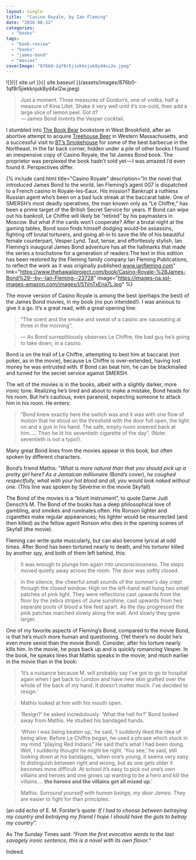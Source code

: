 ```yaml
---
layout: single
title:  "Casino Royale, by Ian Fleming"
date: "2016-08-12"
categories: 
  - "books"
tags: 
  - "book-review"
  - "books"
  - "james-bond"
  - "movies"
coverImage: "876b0-1qf8r5jiekknjuk8yd4xi2w.jpeg"
---
```


![]({{ site.url }}{{ site.baseurl }}/assets/images/876b0-1qf8r5jiekknjuk8yd4xi2w.jpeg)

> Just a moment. Three measures of Gordon’s, one of vodka, half a measure of Kina Lillet. Shake it very well until it’s ice-cold, then add a large slice of lemon peel. Got it?  
>  — James Bond invents the Vesper cocktail.

I stumbled into [The Book Bear](http://thebookbear.com) bookstore in West Brookfield, after an abortive attempt to acquire [Treehouse Beer](http://treehousebrew.com/) in Western Massachusetts, and a successful visit to [BT’s Smokehouse](http://btsmokehouse.com/) for some of the best barbecue in the Northeast. In the far back corner, hidden under a pile of other books I found an inexpensive copy of Casino Royale, the 1st James Bond book. The proprietor was perplexed the book hadn’t sold yet — I was amazed I’d even found it. Perspectives differ.

{% include card.html
   title="Casino Royale"
   description="In the novel that introduced James Bond to the world, Ian Fleming’s agent 007 is dispatched to a French casino in Royale-les-Eaux. His mission? Bankrupt a ruthless Russian agent who’s been on a bad luck streak at the baccarat table. One of SMERSH’s most deadly operatives, the man known only as “Le Chiffre,” has been a prime target of the British Secret Service for years. If Bond can wipe out his bankroll, Le Chiffre will likely be “retired” by his paymasters in Moscow. But what if the cards won’t cooperate? After a brutal night at the gaming tables, Bond soon finds himself dodging would-be assassins, fighting off brutal torturers, and going all-in to save the life of his beautiful female counterpart, Vesper Lynd. Taut, tense, and effortlessly stylish, Ian Fleming’s inaugural James Bond adventure has all the hallmarks that made the series a touchstone for a generation of readers.The text in this edition has been restored by the Fleming family company Ian Fleming Publications, to reflect the work as it was originally published.www.ianfleming.com"
   link="https://www.thehawaiiproject.com/book/Casino-Royale-%28James-Bond%29--by--Ian-Fleming--23728"
   image="https://images-na.ssl-images-amazon.com/images/I/51VnTxEna7L.jpg"
%}


The movie version of Casino Royale is among the best (perhaps the best) of the James Bond movies, in my book (no pun intended!). I was anxious to give it a go. It’s a great read, with a great opening line:

> “The scent and the smoke and sweat of a casino are nauseating at three in the morning”.

> — As Bond surreptitiously observes Le Chiffre, the bad guy he’s going to take down, in a casino.

Bond is on the trail of Le Chiffre, attempting to best him at baccarat (not poker, as in the movie), because Le Chiffre is over-extended, having lost money he was entrusted with. If Bond can beat him, he can be blackmailed and turned for the secret service against SMERSH.

The wit of the movies is in the books, albeit with a slightly darker, more ironic tone. Realizing he’s tired and about to make a mistake, Bond heads for his room. But he’s cautious, even paranoid, expecting someone to attack him in his room. He enters:

> “Bond knew exactly here the switch was and it was with one flow of motion that he stood on the threshold with the door full open, the light on and a gun in his hand. The safe, empty room sneered back at him….. Then he lit his seventieth cigarette of the day”. (Note: seventieth is not a typo!).

Many great Bond lines from the movies appear in this book, but often spoken by different characters.

Bond’s friend Mathis: “_What is more natural than that you should pick up a pretty girl here? As a Jamaican millionaire_ (Bond’s cover), _he coughed respectfully, what with your hot blood and all, you would look naked without one._ (This line was spoken by Sévérine in the movie Skyfall)

The Bond of the movies is a “blunt instrument”, to quote Dame Judi Densch’s M. The Bond of the books has a deep philosophical love of gambling, and smokes and ruminates often. His Ronson lighter and cigarettes make regular appearances; his lighter would be resurrected (and then killed) as the fellow agent Ronson who dies in the opening scenes of Skyfall (the movie).

Fleming can write quite muscularly, but can also become lyrical at odd times. After Bond has been tortured nearly to death, and his torturer killed by another spy, and both of them left behind, this:

> it was enough to plunge him again into unconsciousness. The steps moved quietly away across the room. The door was softly closed.

> In the silence, the cheerful small sounds of the summer’s day crept through the closed window. High on the left-hand wall hung two small patches of pink light. They were reflections cast upwards from the floor by the zebra stripes of June sunshine, cast upwards from two separate pools of blood a few feet apart. As the day progressed the pink patches marched slowly along the wall. And slowly they grew larger.

One of my favorite aspects of Fleming’s Bond, compared to the movie Bond, is that he’s much more human and questioning. (Yet there’s no doubt he’s even more sexist than the movie Bond). Consider, after his torture nearly kills him. In the movie, he pops back up and is quickly romancing Vesper. In the book, he speaks lines that Mathis speaks in the movie, and much earlier in the movie than in the book:

> ‘It’s a nuisance because M. will probably say I’ve got to go to hospital again when I get back to London and have new skin grafted over the whole of the back of my hand. It doesn’t matter much. I’ve decided to resign.’

> Mathis looked at him with his mouth open.

> ‘Resign?’ he asked incredulously. ‘What the hell for?’ Bond looked away from Mathis. He studied his bandaged hands.

> ‘When I was being beaten up,’ he said, ‘I suddenly liked the idea of being alive. Before Le Chiffre began, he used a phrase which stuck in my mind “playing Red Indians” He said that’s what I had been doing. Well, I suddenly thought he might be right. ‘You see,’ he said, still looking down at his bandages, ‘when one’s young, it seems very easy to distinguish between right and wrong, but as one gets older it becomes more difficult. At school it’s easy to pick out one’s own villains and heroes and one grows up wanting to be a hero and kill the villains…. **the heroes and the villains get all mixed up**.’

> Mathis: _Surround yourself with human beings, my dear James._ They are easier to fight for than principles.

(an odd echo of E. M. Forster’s quote: _If I had to choose between betraying my country and betraying my friend I hope I should have the guts to betray my country”._

As The Sunday Times said: “_From the first evocative words to the last savagely ironic sentence, this is a novel with its own flavor._”

Indeed.
